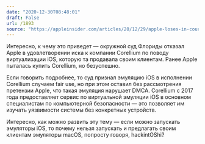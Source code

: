 ```yaml
---
date: "2020-12-30T08:48:01"
draft: False
url: /1893
source: "https://appleinsider.com/articles/20/12/29/apple-loses-in-court-to-security-firm-corellium-over-ios-emulation-issues"
---
```


Интересно, к чему это приведет — окружной суд Флориды отказал Apple в удовлетворении иска к компании Corellium по поводу виртуализации iOS, которую та продавала своим клиентам. Ранее Apple пыталась купить Corellium, но безуспешно.

Если говорить подробнее, то суд признал эмуляцию iOS в исполнении Corellium случаем fair use, но при этом оставил без рассмотрения претензии Apple, что такая эмуляция нарушает DMCA. Corellium с 2017 года предоставляет сервис по виртуальной эмуляции iOS в основном специалистам по компьютерной безопасности — это позволяет им изучать уязвимости системы без конкретных устройств.

Интересно, как можно развить эту тему — если можно запускать эмуляторы iOS, то почему нельзя запускать и предлагать своим клиентам эмуляторы macOS, попросту говоря, hackintOShi?

